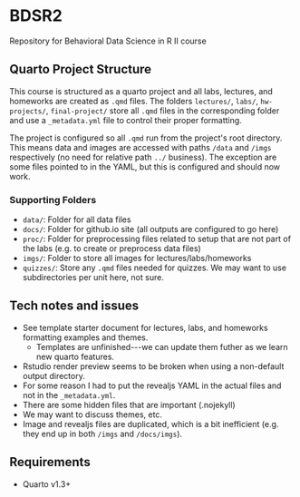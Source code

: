 # BDSR2

Repository for Behavioral Data Science in R II course

## Quarto Project Structure

This course is structured as a quarto project and all labs, lectures, and homeworks are created as `.qmd` files. The folders `lectures/`, `labs/`, `hw-projects/`, `final-project/` store all `.qmd` files in the corresponding folder and use a `_metadata.yml` file to control their proper formatting.

The project is configured so all `.qmd` run from the project's root directory. This means data and images are accessed with paths `/data` and `/imgs` respectively (no need for relative path `../` business). The exception are some files pointed to in the YAML, but this is configured and should now work.

### Supporting Folders

- `data/`: Folder for all data files
- `docs/`: Folder for github.io site (all outputs are configured to go here)
- `proc/`: Folder for preprocessing files related to setup that are not part of the labs (e.g. to create or preprocess data files)
- `imgs/`: Folder to store all images for lectures/labs/homeworks
- `quizzes/`: Store any `.qmd` files needed for quizzes. We may want to use subdirectories per unit here, not sure.


## Tech notes and issues

- See template starter document for lectures, labs, and homeworks formatting examples and themes.
	+ Templates are unfinished---we can update them futher as we learn new quarto features.
- Rstudio render preview seems to be broken when using a non-default output directory.
- For some reason I had to put the revealjs YAML in the actual files and not in the `_metadata.yml`.
- There are some hidden files that are important (.nojekyll)
- We may want to discuss themes, etc.
- Image and revealjs files are duplicated, which is a bit inefficient (e.g. they end up in both `/imgs` and `/docs/imgs`). 

## Requirements

- Quarto v1.3+